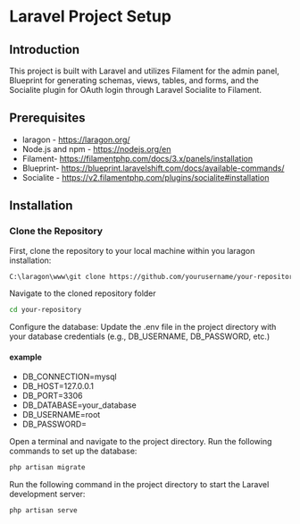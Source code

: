 # Laravel Project Setup

## Introduction

This project is built with Laravel and utilizes Filament for the admin panel, Blueprint for generating schemas, views, tables, and forms, and the Socialite plugin for OAuth login through Laravel Socialite to Filament.

## Prerequisites

- laragon - https://laragon.org/
- Node.js and npm - https://nodejs.org/en
- Filament- https://filamentphp.com/docs/3.x/panels/installation
- Blueprint- https://blueprint.laravelshift.com/docs/available-commands/
- Socialite - https://v2.filamentphp.com/plugins/socialite#installation

## Installation

### Clone the Repository

First, clone the repository to your local machine within you laragon installation:

```bash
C:\laragon\www\git clone https://github.com/yourusername/your-repository.git
```
Navigate to the cloned repository folder

```bash
cd your-repository
```

Configure the database: Update the .env file in the project directory with your database credentials (e.g., DB_USERNAME, DB_PASSWORD, etc.)
#### example
- DB_CONNECTION=mysql
- DB_HOST=127.0.0.1
- DB_PORT=3306
- DB_DATABASE=your_database
- DB_USERNAME=root
- DB_PASSWORD=


Open a terminal and navigate to the project directory. Run the following commands to set up the database:
```bash
php artisan migrate
```
Run the following command in the project directory to start the Laravel development server:

```bash
php artisan serve
```











 
